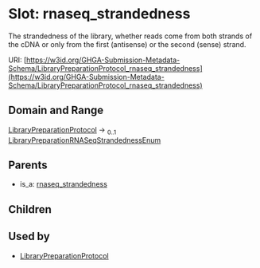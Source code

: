 
# Slot: rnaseq_strandedness


The strandedness of the library, whether reads come from both strands of the cDNA or only from the first (antisense) or the second (sense) strand.

URI: [https://w3id.org/GHGA-Submission-Metadata-Schema/LibraryPreparationProtocol_rnaseq_strandedness](https://w3id.org/GHGA-Submission-Metadata-Schema/LibraryPreparationProtocol_rnaseq_strandedness)


## Domain and Range

[LibraryPreparationProtocol](LibraryPreparationProtocol.md) &#8594;  <sub>0..1</sub> [LibraryPreparationRNASeqStrandednessEnum](LibraryPreparationRNASeqStrandednessEnum.md)

## Parents

 *  is_a: [rnaseq_strandedness](rnaseq_strandedness.md)

## Children


## Used by

 * [LibraryPreparationProtocol](LibraryPreparationProtocol.md)
